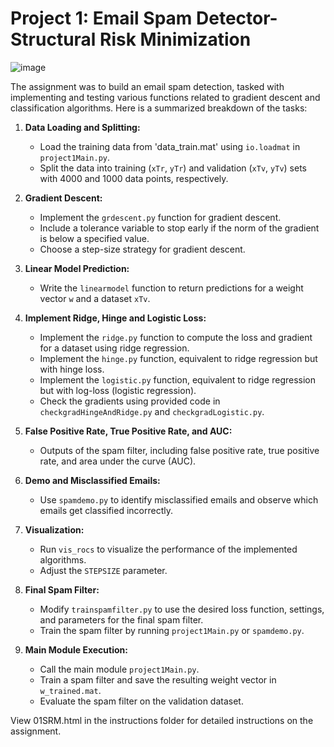 # Project 1: Email Spam Detector- Structural Risk Minimization

![image](https://github.com/Amanda-L/WashU-ML-Project1-StructuralRiskMinimization-2023/assets/52643725/f01ddf24-fdce-4bfc-bf3c-71d4fc6875a2)


The assignment was to build an email spam detection, tasked with implementing and testing various functions related to gradient descent and classification algorithms. Here is a summarized breakdown of the tasks:

1. **Data Loading and Splitting:**
   - Load the training data from 'data_train.mat' using `io.loadmat` in `project1Main.py`.
   - Split the data into training (`xTr`, `yTr`) and validation (`xTv`, `yTv`) sets with 4000 and 1000 data points, respectively.

2. **Gradient Descent:**
   - Implement the `grdescent.py` function for gradient descent.
   - Include a tolerance variable to stop early if the norm of the gradient is below a specified value.
   - Choose a step-size strategy for gradient descent.

3. **Linear Model Prediction:**
   - Write the `linearmodel` function to return predictions for a weight vector `w` and a dataset `xTv`.
     
4. **Implement Ridge, Hinge and Logistic Loss:**
   - Implement the `ridge.py` function to compute the loss and gradient for a dataset using ridge regression.
   - Implement the `hinge.py` function, equivalent to ridge regression but with hinge loss.
   - Implement the `logistic.py` function, equivalent to ridge regression but with log-loss (logistic regression).
   - Check the gradients using provided code in `checkgradHingeAndRidge.py` and `checkgradLogistic.py`.

5. **False Positive Rate, True Positive Rate, and AUC:**
   - Outputs of the spam filter, including false positive rate, true positive rate, and area under the curve (AUC).

6. **Demo and Misclassified Emails:**
   - Use `spamdemo.py` to identify misclassified emails and observe which emails get classified incorrectly.


7. **Visualization:**
    - Run `vis_rocs` to visualize the performance of the implemented algorithms.
    - Adjust the `STEPSIZE` parameter.

8. **Final Spam Filter:**
    - Modify `trainspamfilter.py` to use the desired loss function, settings, and parameters for the final spam filter.
    - Train the spam filter by running `project1Main.py` or `spamdemo.py`.
      
9. **Main Module Execution:**
   - Call the main module `project1Main.py`.
   - Train a spam filter and save the resulting weight vector in `w_trained.mat`.
   - Evaluate the spam filter on the validation dataset.


View 01SRM.html in the instructions folder for detailed instructions on the assignment.
